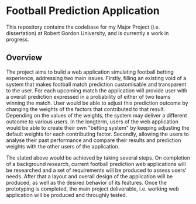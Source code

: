 # Football Prediction Application
This repository contains the codebase for my Major Project (i.e. dissertation) at Robert Gordon University, and is currently a work in progress.

## Overview

The project aims to build a web application simulating football betting experience, addressing two main issues. Firstly, filling an existing void of a system that makes football match prediction customisable and transparent to the user. For each upcoming match the application will provide user with a overall prediction expressed in a probability of either of two teams winning the match. User would be able to adjust this prediction outcome by changing the weights of the factors that contributed to that result. Depending on the values of the weights, the system may deliver a different outcome to various users. In the longterm, users of the web application would be able to create their own "betting system" by keeping adjusting the default weights for each contributing factor. Secondly, allowing the users to analyse their past performance and compare their results and prediction weights with the other users of the application. 

The stated above would be achieved by taking several steps. On completion of a background research, 
current football prediction web applications will be researched and a set of requirements will be produced to assess users’ needs. After that a layout and overall design of the application will be produced, as well as the desired behavior of its features. Once the prototyping is completed, the main project deliverable, i.e. working web application will be produced and throughly tested. 

